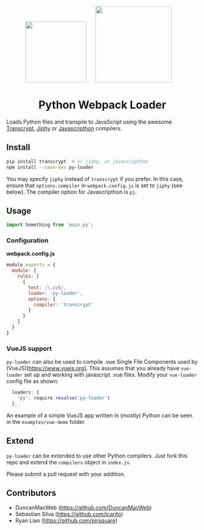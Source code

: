 
<div align="center">
  <img width="160" height="160"
    src="https://cdn.worldvectorlogo.com/logos/python-5.svg">
  <a href="https://github.com/webpack/webpack">
    <img width="200" height="200" hspace="20"
      src="https://webpack.js.org/assets/icon-square-big.svg">
  </a>
  <h1>Python Webpack Loader</h1>
</div>

Loads Python files and transpile to JavaScript using the awesome [Transcrypt](http://www.transcrypt.org/), [Jiphy](https://github.com/timothycrosley/jiphy) or [Javascripthon](https://github.com/metapensiero/metapensiero.pj) compilers.


## Install

```bash
pip install transcrypt  # or jiphy, or javascripthon
npm install --save-dev py-loader
```

You may specify `jiphy` instead of `transcrypt` if you prefer. In this case, ensure that `options.compiler` in `webpack.config.js` is set to `jiphy` (see below). The compiler option for Javascripthon is `pj`.

## Usage

```js
import Something from 'main.py';
```

### Configuration

**webpack.config.js**
```js
module.exports = {
  module: {
    rules: [
      {
        test: /\.py$/,
        loader: 'py-loader',
        options: {
          compiler: 'transcrypt'
        }
      }
    ]
  }
}
```

### VueJS support

`py-loader` can also be used to compile .vue Single File Components used by (VueJS)[https://www.vuejs.org]. This assumes that you already have `vue-loader` set up and working with javascript .vue files. Modify your `vue-loader` config file as shown:

```js
  loaders: {
    'py': require.resolve('py-loader')
  },
```

An example of a simple VueJS app written in (mostly) Python can be seen in the `examples/vue-demo` folder.

## Extend

`py-loader` can be extended to use other Python compilers. Just fork this repo and extend the `compilers` object in `index.js`.

Please submit a pull request with your addition.


## Contributors

- DuncanMacWeb (https://github.com/DuncanMacWeb)
- Sebastian Silva (https://github.com/icarito)
- Ryan Liao (https://github.com/pirsquare)

